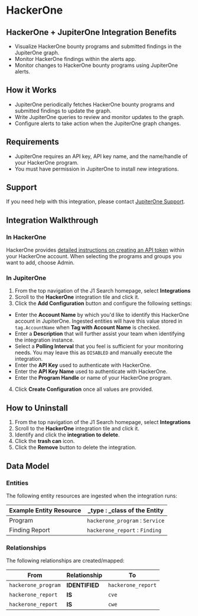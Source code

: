 # HackerOne

## HackerOne + JupiterOne Integration Benefits

- Visualize HackerOne bounty programs and submitted findings in the JupiterOne
  graph.
- Monitor HackerOne findings within the alerts app.
- Monitor changes to HackerOne bounty programs using JupiterOne alerts.

## How it Works

- JupiterOne periodically fetches HackerOne bounty programs and submitted
  findings to update the graph.
- Write JupiterOne queries to review and monitor updates to the graph.
- Configure alerts to take action when the JupiterOne graph changes.

## Requirements

- JupiterOne requires an API key, API key name, and the name/handle of your
  HackerOne program.
- You must have permission in JupiterOne to install new integrations.

## Support

If you need help with this integration, please contact
[JupiterOne Support](https://support.jupiterone.io).

## Integration Walkthrough

### In HackerOne

HackerOne provides [detailed instructions on creating an API token][1] within
your HackerOne account. When selecting the programs and groups you want to add,
choose Admin.

### In JupiterOne

1. From the top navigation of the J1 Search homepage, select **Integrations**
2. Scroll to the **HackerOne** integration tile and click it.
3. Click the **Add Configuration** button and configure the following settings:

- Enter the **Account Name** by which you'd like to identify this HackerOne
  account in JupiterOne. Ingested entities will have this value stored in
  `tag.AccountName` when **Tag with Account Name** is checked.
- Enter a **Description** that will further assist your team when identifying
  the integration instance.
- Select a **Polling Interval** that you feel is sufficient for your monitoring
  needs. You may leave this as `DISABLED` and manually execute the integration.
- Enter the **API Key** used to authenticate with HackerOne.
- Enter the **API Key Name** used to authenticate with HackerOne.
- Enter the **Program Handle** or name of your HackerOne program.

4. Click **Create Configuration** once all values are provided.

## How to Uninstall

1. From the top navigation of the J1 Search homepage, select **Integrations**
2. Scroll to the **HackerOne** integration tile and click it.
3. Identify and click the **integration to delete**.
4. Click the **trash can** icon.
5. Click the **Remove** button to delete the integration.

## Data Model

### Entities

The following entity resources are ingested when the integration runs:

| Example Entity Resource | \_type : \_class of the Entity  |
| ----------------------- | ------------------------------- |
| Program                 | `hackerone_program` : `Service` |
| Finding Report          | `hackerone_report` : `Finding`  |

### Relationships

The following relationships are created/mapped:

| From                | Relationship   | To                 |
| ------------------- | -------------- | ------------------ |
| `hackerone_program` | **IDENTIFIED** | `hackerone_report` |
| `hackerone_report`  | **IS**         | `cve`              |
| `hackerone_report`  | **IS**         | `cwe`              |

[1]: https://docs.hackerone.com/programs/api-tokens.html
